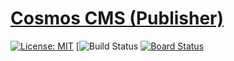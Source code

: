 # [Cosmos CMS (Publisher)](https://cosmos.azureedge.net)

[![License: MIT](https://img.shields.io/static/v1?label=License&message=MIT&color=brightgreen)](https://github.com/StateOfCalifornia/CosmosCMS.Publisher/edit/main/LICENSE.md) [![![Build Status](https://dev.azure.com/CalEnterprise/CDT.Cosmos.Cms/_apis/build/status/Source-GitHub%20CosmosCMS.Publisher?branchName=main)](https://dev.azure.com/CalEnterprise/CDT.Cosmos.Cms/_build/latest?definitionId=571&branchName=main) [![Board Status](https://dev.azure.com/CalEnterprise/a7ab809f-6843-401d-962e-130106405388/dcd608b7-7c08-4e48-8863-83d649e2e1df/_apis/work/boardbadge/82ea9a1e-2fcd-4973-8898-080c0556e997)](https://dev.azure.com/calenterprise/a7ab809f-6843-401d-962e-130106405388/_boards/board/t/dcd608b7-7c08-4e48-8863-83d649e2e1df/Microsoft.RequirementCategory/)
